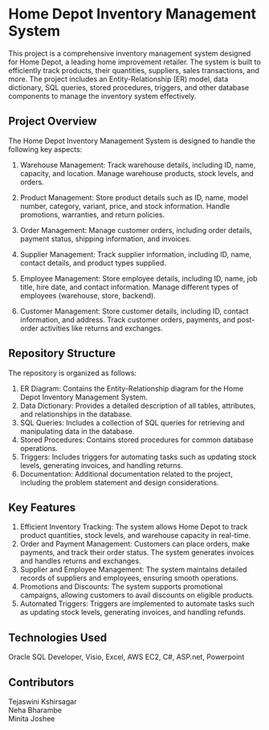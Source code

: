 # Home Depot Inventory Management System
This project is a comprehensive inventory management system designed for Home Depot, a leading home improvement retailer. The system is built to efficiently track products, their quantities, suppliers, sales transactions, and more. The project includes an Entity-Relationship (ER) model, data dictionary, SQL queries, stored procedures, triggers, and other database components to manage the inventory system effectively.


## Project Overview
The Home Depot Inventory Management System is designed to handle the following key aspects:

1. Warehouse Management: Track warehouse details, including ID, name, capacity, and location. Manage warehouse products, stock levels, and orders.

2. Product Management: Store product details such as ID, name, model number, category, variant, price, and stock information. Handle promotions, warranties, and return policies.

3. Order Management: Manage customer orders, including order details, payment status, shipping information, and invoices.

4. Supplier Management: Track supplier information, including ID, name, contact details, and product types supplied.

5. Employee Management: Store employee details, including ID, name, job title, hire date, and contact information. Manage different types of employees (warehouse, store, backend).

6. Customer Management: Store customer details, including ID, contact information, and address. Track customer orders, payments, and post-order activities like returns and exchanges.


## Repository Structure
The repository is organized as follows:
1. ER Diagram: Contains the Entity-Relationship diagram for the Home Depot Inventory Management System.
2. Data Dictionary: Provides a detailed description of all tables, attributes, and relationships in the database.
3. SQL Queries: Includes a collection of SQL queries for retrieving and manipulating data in the database.
4. Stored Procedures: Contains stored procedures for common database operations.
5. Triggers: Includes triggers for automating tasks such as updating stock levels, generating invoices, and handling returns.
6. Documentation: Additional documentation related to the project, including the problem statement and design considerations.


## Key Features
1. Efficient Inventory Tracking: The system allows Home Depot to track product quantities, stock levels, and warehouse capacity in real-time.
2. Order and Payment Management: Customers can place orders, make payments, and track their order status. The system generates invoices and handles returns and exchanges.
3. Supplier and Employee Management: The system maintains detailed records of suppliers and employees, ensuring smooth operations.
4. Promotions and Discounts: The system supports promotional campaigns, allowing customers to avail discounts on eligible products.
5. Automated Triggers: Triggers are implemented to automate tasks such as updating stock levels, generating invoices, and handling refunds.


## Technologies Used
Oracle SQL Developer, Visio, Excel, AWS EC2, C#, ASP.net, Powerpoint


## Contributors
Tejaswini Kshirsagar <br>
Neha Bharambe <br>
Minita Joshee

